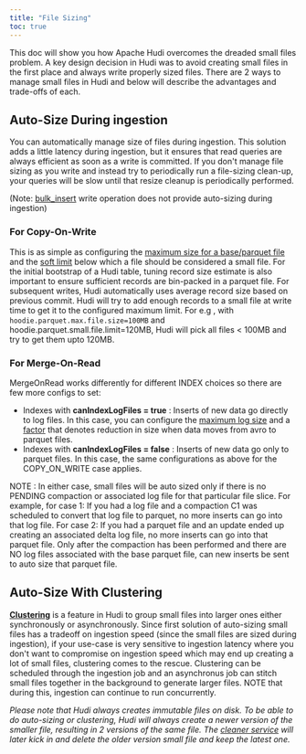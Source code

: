 ```yaml
---
title: "File Sizing"
toc: true
---
```


This doc will show you how Apache Hudi overcomes the dreaded small files problem. A key design decision in Hudi was to 
avoid creating small files in the first place and always write properly sized files. 
There are 2 ways to manage small files in Hudi and below will describe the advantages and trade-offs of each.

## Auto-Size During ingestion

You can automatically manage size of files during ingestion. This solution adds a little latency during ingestion, but
it ensures that read queries are always efficient as soon as a write is committed. If you don't 
manage file sizing as you write and instead try to periodically run a file-sizing clean-up, your queries will be slow until that resize cleanup is periodically performed.
 
(Note: [bulk_insert](/docs/write_operations) write operation does not provide auto-sizing during ingestion)

### For Copy-On-Write 
This is as simple as configuring the [maximum size for a base/parquet file](/docs/configurations#hoodieparquetmaxfilesize) 
and the [soft limit](/docs/configurations#hoodieparquetsmallfilelimit) below which a file should 
be considered a small file. For the initial bootstrap of a Hudi table, tuning record size estimate is also important to 
ensure sufficient records are bin-packed in a parquet file. For subsequent writes, Hudi automatically uses average 
record size based on previous commit. Hudi will try to add enough records to a small file at write time to get it to the 
configured maximum limit. For e.g , with `hoodie.parquet.max.file.size=100MB` and hoodie.parquet.small.file.limit=120MB, Hudi will pick all 
files < 100MB and try to get them upto 120MB.

### For Merge-On-Read 
MergeOnRead works differently for different INDEX choices so there are few more configs to set:  

- Indexes with **canIndexLogFiles = true** : Inserts of new data go directly to log files. In this case, you can 
configure the [maximum log size](/docs/configurations#hoodielogfilemaxsize) and a 
[factor](/docs/configurations#hoodielogfiletoparquetcompressionratio) that denotes reduction in 
size when data moves from avro to parquet files.
- Indexes with **canIndexLogFiles = false** : Inserts of new data go only to parquet files. In this case, the 
same configurations as above for the COPY_ON_WRITE case applies.

NOTE : In either case, small files will be auto sized only if there is no PENDING compaction or associated log file for 
that particular file slice. For example, for case 1: If you had a log file and a compaction C1 was scheduled to convert 
that log file to parquet, no more inserts can go into that log file. For case 2: If you had a parquet file and an update 
ended up creating an associated delta log file, no more inserts can go into that parquet file. Only after the compaction 
has been performed and there are NO log files associated with the base parquet file, can new inserts be sent to auto size that parquet file.

## Auto-Size With Clustering
**[Clustering](/docs/clustering)** is a feature in Hudi to group 
small files into larger ones either synchronously or asynchronously. Since first solution of auto-sizing small files has 
a tradeoff on ingestion speed (since the small files are sized during ingestion), if your use-case is very sensitive to 
ingestion latency where you don't want to compromise on ingestion speed which may end up creating a lot of small files, 
clustering comes to the rescue. Clustering can be scheduled through the ingestion job and an asynchronus job can stitch 
small files together in the background to generate larger files. NOTE that during this, ingestion can continue to run concurrently.

*Please note that Hudi always creates immutable files on disk. To be able to do auto-sizing or clustering, Hudi will 
always create a newer version of the smaller file, resulting in 2 versions of the same file. 
The [cleaner service](/docs/hoodie_cleaner) will later kick in and delete the older version small file and keep the latest one.*